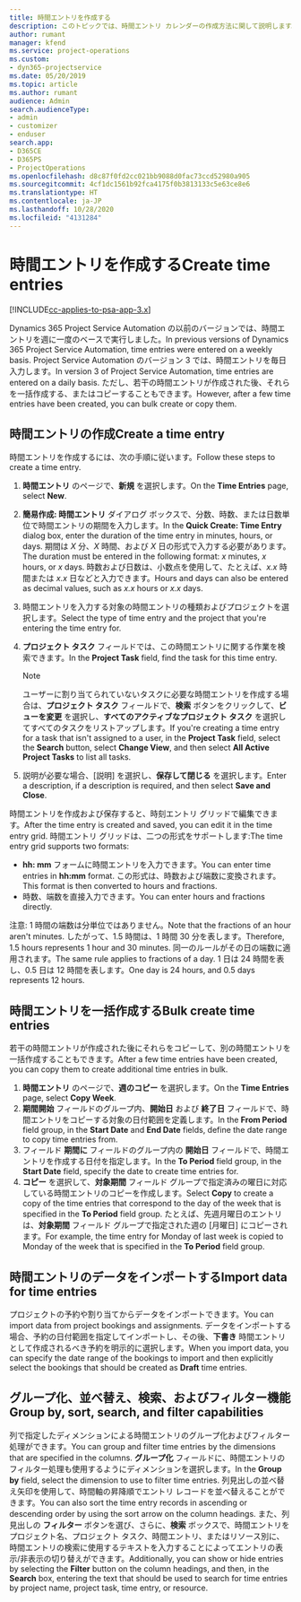 ```yaml
---
title: 時間エントリを作成する
description: このトピックでは、時間エントリ カレンダーの作成方法に関して説明します。
author: rumant
manager: kfend
ms.service: project-operations
ms.custom:
- dyn365-projectservice
ms.date: 05/20/2019
ms.topic: article
ms.author: rumant
audience: Admin
search.audienceType:
- admin
- customizer
- enduser
search.app:
- D365CE
- D365PS
- ProjectOperations
ms.openlocfilehash: d8c87f0fd2cc021bb9088d0fac73ccd52980a905
ms.sourcegitcommit: 4cf1dc1561b92fca4175f0b3813133c5e63ce8e6
ms.translationtype: HT
ms.contentlocale: ja-JP
ms.lasthandoff: 10/28/2020
ms.locfileid: "4131284"
---
```

# <a name="create-time-entries"></a><span data-ttu-id="9affc-103">時間エントリを作成する</span><span class="sxs-lookup"><span data-stu-id="9affc-103">Create time entries</span></span>

[!INCLUDE[cc-applies-to-psa-app-3.x](../includes/cc-applies-to-psa-app-3x.md)]

<span data-ttu-id="9affc-104">Dynamics 365 Project Service Automation の以前のバージョンでは、時間エントリを週に一度のベースで実行しました。</span><span class="sxs-lookup"><span data-stu-id="9affc-104">In previous versions of Dynamics 365 Project Service Automation, time entries were entered on a weekly basis.</span></span> <span data-ttu-id="9affc-105">Project Service Automation のバージョン 3 では、時間エントリを毎日入力します。</span><span class="sxs-lookup"><span data-stu-id="9affc-105">In version 3 of Project Service Automation, time entries are entered on a daily basis.</span></span> <span data-ttu-id="9affc-106">ただし、若干の時間エントリが作成された後、それらを一括作成する、またはコピーすることもできます。</span><span class="sxs-lookup"><span data-stu-id="9affc-106">However, after a few time entries have been created, you can bulk create or copy them.</span></span>

## <a name="create-a-time-entry"></a><span data-ttu-id="9affc-107">時間エントリの作成</span><span class="sxs-lookup"><span data-stu-id="9affc-107">Create a time entry</span></span>

<span data-ttu-id="9affc-108">時間エントリを作成するには、次の手順に従います。</span><span class="sxs-lookup"><span data-stu-id="9affc-108">Follow these steps to create a time entry.</span></span>

1. <span data-ttu-id="9affc-109">**時間エントリ** のページで、**新規** を選択します。</span><span class="sxs-lookup"><span data-stu-id="9affc-109">On the **Time Entries** page, select **New**.</span></span>
2. <span data-ttu-id="9affc-110">**簡易作成: 時間エントリ** ダイアログ ボックスで、分数、時数、または日数単位で時間エントリの期間を入力します。</span><span class="sxs-lookup"><span data-stu-id="9affc-110">In the **Quick Create: Time Entry** dialog box, enter the duration of the time entry in minutes, hours, or days.</span></span> <span data-ttu-id="9affc-111">期間は *X* 分、*X* 時間、および *X* 日の形式で入力する必要があります。</span><span class="sxs-lookup"><span data-stu-id="9affc-111">The duration must be entered in the following format: *x* minutes, *x* hours, or *x* days.</span></span> <span data-ttu-id="9affc-112">時数および日数は、小数点を使用して、たとえば、*x.x* 時間または *x.x* 日などと入力できます。</span><span class="sxs-lookup"><span data-stu-id="9affc-112">Hours and days can also be entered as decimal values, such as *x.x* hours or *x.x* days.</span></span>
3. <span data-ttu-id="9affc-113">時間エントリを入力する対象の時間エントリの種類およびプロジェクトを選択します。</span><span class="sxs-lookup"><span data-stu-id="9affc-113">Select the type of time entry and the project that you're entering the time entry for.</span></span>
4. <span data-ttu-id="9affc-114">**プロジェクト タスク** フィールドでは、この時間エントリに関する作業を検索できます。</span><span class="sxs-lookup"><span data-stu-id="9affc-114">In the **Project Task** field, find the task for this time entry.</span></span>

    > [!NOTE]
    > <span data-ttu-id="9affc-115">ユーザーに割り当てられていないタスクに必要な時間エントリを作成する場合は、**プロジェクト タスク** フィールドで、**検索** ボタンをクリックして、**ビューを変更** を選択し、**すべてのアクティブなプロジェクト タスク** を選択してすべてのタスクをリストアップします。</span><span class="sxs-lookup"><span data-stu-id="9affc-115">If you're creating a time entry for a task that isn't assigned to a user, in the **Project Task** field, select the **Search** button, select **Change View**, and then select **All Active Project Tasks** to list all tasks.</span></span>

5. <span data-ttu-id="9affc-116">説明が必要な場合、[説明] を選択し、**保存して閉じる** を選択します。</span><span class="sxs-lookup"><span data-stu-id="9affc-116">Enter a description, if a description is required, and then select **Save and Close**.</span></span>

<span data-ttu-id="9affc-117">時間エントリを作成および保存すると、時刻エントリ グリッドで編集できます。</span><span class="sxs-lookup"><span data-stu-id="9affc-117">After the time entry is created and saved, you can edit it in the time entry grid.</span></span> <span data-ttu-id="9affc-118">時間エントリ グリッドは、二つの形式をサポートします:</span><span class="sxs-lookup"><span data-stu-id="9affc-118">The time entry grid supports two formats:</span></span>

- <span data-ttu-id="9affc-119">**hh: mm** フォームに時間エントリを入力できます。</span><span class="sxs-lookup"><span data-stu-id="9affc-119">You can enter time entries in **hh:mm** format.</span></span> <span data-ttu-id="9affc-120">この形式は、時数および端数に変換されます。</span><span class="sxs-lookup"><span data-stu-id="9affc-120">This format is then converted to hours and fractions.</span></span>
- <span data-ttu-id="9affc-121">時数、端数を直接入力できます。</span><span class="sxs-lookup"><span data-stu-id="9affc-121">You can enter hours and fractions directly.</span></span>

<span data-ttu-id="9affc-122">注意: 1 時間の端数は分単位ではありません。</span><span class="sxs-lookup"><span data-stu-id="9affc-122">Note that the fractions of an hour aren't minutes.</span></span> <span data-ttu-id="9affc-123">したがって、1.5 時間は、1 時間 30 分を表します。</span><span class="sxs-lookup"><span data-stu-id="9affc-123">Therefore, 1.5 hours represents 1 hour and 30 minutes.</span></span> <span data-ttu-id="9affc-124">同一のルールがその日の端数に適用されます。</span><span class="sxs-lookup"><span data-stu-id="9affc-124">The same rule applies to fractions of a day.</span></span> <span data-ttu-id="9affc-125">1 日は 24 時間を表し、0.5 日は 12 時間を表します。</span><span class="sxs-lookup"><span data-stu-id="9affc-125">One day is 24 hours, and 0.5 days represents 12 hours.</span></span>

## <a name="bulk-create-time-entries"></a><span data-ttu-id="9affc-126">時間エントリを一括作成する</span><span class="sxs-lookup"><span data-stu-id="9affc-126">Bulk create time entries</span></span>

<span data-ttu-id="9affc-127">若干の時間エントリが作成された後にそれらをコピーして、別の時間エントリを一括作成することもできます。</span><span class="sxs-lookup"><span data-stu-id="9affc-127">After a few time entries have been created, you can copy them to create additional time entries in bulk.</span></span>

1. <span data-ttu-id="9affc-128">**時間エントリ** のページで、**週のコピー** を選択します。</span><span class="sxs-lookup"><span data-stu-id="9affc-128">On the **Time Entries** page, select **Copy Week**.</span></span>
2. <span data-ttu-id="9affc-129">**期間開始** フィールドのグループ内、**開始日** および **終了日** フィールドで、時間エントリをコピーする対象の日付範囲を定義します。</span><span class="sxs-lookup"><span data-stu-id="9affc-129">In the **From Period** field group, in the **Start Date** and **End Date** fields, define the date range to copy time entries from.</span></span>
3. <span data-ttu-id="9affc-130">フィールド **期間に** フィールドのグループ内の **開始日** フィールドで、時間エントリを作成する日付を指定します。</span><span class="sxs-lookup"><span data-stu-id="9affc-130">In the **To Period** field group, in the **Start Date** field, specify the date to create time entries for.</span></span>
4. <span data-ttu-id="9affc-131">**コピー** を選択して、**対象期間** フィールド グループで指定済みの曜日に対応している時間エントリのコピーを作成します。</span><span class="sxs-lookup"><span data-stu-id="9affc-131">Select **Copy** to create a copy of the time entries that correspond to the day of the week that is specified in the **To Period** field group.</span></span> <span data-ttu-id="9affc-132">たとえば、先週月曜日のエントリは、**対象期間** フィールド グループで指定された週の [月曜日] にコピーされます。</span><span class="sxs-lookup"><span data-stu-id="9affc-132">For example, the time entry for Monday of last week is copied to Monday of the week that is specified in the **To Period** field group.</span></span>

## <a name="import-data-for-time-entries"></a><span data-ttu-id="9affc-133">時間エントリのデータをインポートする</span><span class="sxs-lookup"><span data-stu-id="9affc-133">Import data for time entries</span></span>

<span data-ttu-id="9affc-134">プロジェクトの予約や割り当てからデータをインポートできます。</span><span class="sxs-lookup"><span data-stu-id="9affc-134">You can import data from project bookings and assignments.</span></span> <span data-ttu-id="9affc-135">データをインポートする場合、予約の日付範囲を指定してインポートし、その後、**下書き** 時間エントリとして作成されるべき予約を明示的に選択します。</span><span class="sxs-lookup"><span data-stu-id="9affc-135">When you import data, you can specify the date range of the bookings to import and then explicitly select the bookings that should be created as **Draft** time entries.</span></span>

## <a name="group-by-sort-search-and-filter-capabilities"></a><span data-ttu-id="9affc-136">グループ化、並べ替え、検索、およびフィルター機能</span><span class="sxs-lookup"><span data-stu-id="9affc-136">Group by, sort, search, and filter capabilities</span></span>

<span data-ttu-id="9affc-137">列で指定したディメンションによる時間エントリのグループ化およびフィルター処理ができます。</span><span class="sxs-lookup"><span data-stu-id="9affc-137">You can group and filter time entries by the dimensions that are specified in the columns.</span></span> <span data-ttu-id="9affc-138">**グループ化** フィールドに、時間エントリのフィルター処理も使用するようにディメンションを選択します。</span><span class="sxs-lookup"><span data-stu-id="9affc-138">In the **Group by** field, select the dimension to use to filter time entries.</span></span> <span data-ttu-id="9affc-139">列見出しの並べ替え矢印を使用して、時間軸の昇降順でエントリ レコードを並べ替えることができます。</span><span class="sxs-lookup"><span data-stu-id="9affc-139">You can also sort the time entry records in ascending or descending order by using the sort arrow on the column headings.</span></span> <span data-ttu-id="9affc-140">また、列見出しの **フィルター** ボタンを選び、さらに、**検索** ボックスで、時間エントリをプロジェクト名、プロジェクト タスク、時間エントリ、またはリソース別に、時間エントリの検索に使用するテキストを入力することによってエントリの表示/非表示の切り替えができます。</span><span class="sxs-lookup"><span data-stu-id="9affc-140">Additionally, you can show or hide entries by selecting the **Filter** button on the column headings, and then, in the **Search** box, entering the text that should be used to search for time entries by project name, project task, time entry, or resource.</span></span>
